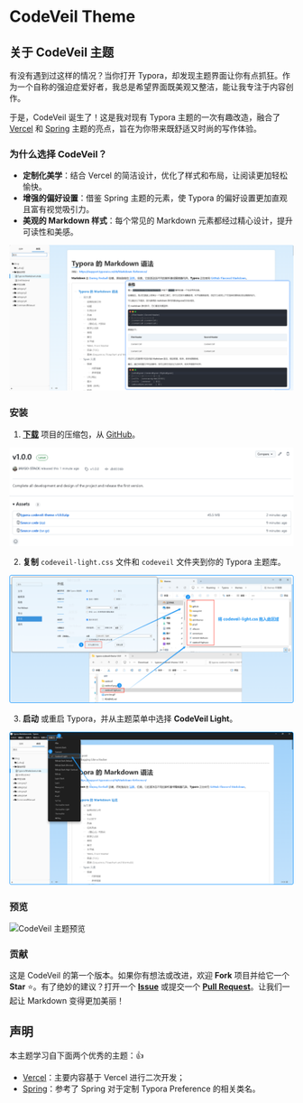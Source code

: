 # CodeVeil Theme

## 关于 CodeVeil 主题

有没有遇到过这样的情况？当你打开 Typora，却发现主题界面让你有点抓狂。作为一个自称的强迫症爱好者，我总是希望界面既美观又整洁，能让我专注于内容创作。

于是，CodeVeil 诞生了！这是我对现有 Typora 主题的一次有趣改造，融合了 [Vercel](https://theme.typoraio.cn/theme/Vercel/) 和 [Spring](https://theme.typoraio.cn/theme/SprIng/) 主题的亮点，旨在为你带来既舒适又时尚的写作体验。

### 为什么选择 CodeVeil？

- **定制化美学**：结合 Vercel 的简洁设计，优化了样式和布局，让阅读更加轻松愉快。
- **增强的偏好设置**：借鉴 Spring 主题的元素，使 Typora 的偏好设置更加直观且富有视觉吸引力。
- **美观的 Markdown 样式**：每个常见的 Markdown 元素都经过精心设计，提升可读性和美感。

![](images/codeveil.png)

### 安装

1. **[下载](https://github.com/JAVGO-STACK/typora-codeveil-theme/releases/tag/v1.0.0)** 项目的压缩包，从 [GitHub](https://github.com/JAVGO-STACK/typora-codeveil-theme/releases/tag/v1.0.0)。

![releases](images/download.png)

2. **复制** `codeveil-light.css` 文件和 `codeveil` 文件夹到你的 Typora 主题库。

![move css file](images/move-file.png)

3. **启动** 或重启 Typora，并从主题菜单中选择 **CodeVeil Light**。

![change theme](images/change-theme.png)

### 预览

![CodeVeil 主题预览](images/preview.gif)

### 贡献

这是 CodeVeil 的第一个版本。如果你有想法或改进，欢迎 **Fork** 项目并给它一个 **Star** ⭐️。有了绝妙的建议？打开一个 **[Issue](https://github.com/JAVGO-STACK/typora-codeveil-theme/issues/new)** 或提交一个 **[Pull Request](https://github.com/JAVGO-STACK/typora-codeveil-theme/pulls)**。让我们一起让 Markdown 变得更加美丽！

## 声明

本主题学习自下面两个优秀的主题：👍

* [Vercel](https://theme.typoraio.cn/theme/Vercel/)：主要内容基于 Vercel 进行二次开发；
* [Spring](https://theme.typoraio.cn/theme/SprIng/)：参考了 Spring 对于定制 Typora Preference 的相关类名。